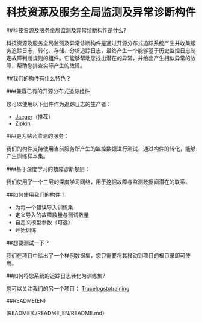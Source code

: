 # 科技资源及服务全局监测及异常诊断构件
##科技资源及服务全局监测及异常诊断构件是什么?

科技资源及服务全局监测及异常诊断构件是通过开源分布式追踪系统产生并收集服务追踪日志，转化、存储、分析追踪日志，最终产生一个能够基于历史监控日志制定故障判断规则的组件。它能够帮助您找出潜在的异常，并给出产生相似异常的故障，帮助您排查实际产生的故障。

##我们的构件有什么特色？

###兼容已有的开源分布式追踪组件

您可以使用以下组件作为追踪日志的生产者：

* [Jaeger](https://github.com/jaegertracing/jaeger)（推荐）
* [Zipkin](https://github.com/openzipkin/zipkin)

###更为贴合监测的服务：

我们的构件支持使用当前服务所产生的监控数据进行测试，通过构件的转化，能够产生训练样本集。

###基于深度学习的故障诊断规则：

我们使用了一个三层的深度学习网络，用于挖掘故障与监测数据间潜在的联系。

##如何使用我们的构件？

* 为每一个错误导入训练集
* 定义导入的故障数量与测试数量
* 自定义模型参数（可选）
* 开始训练

##想要测试一下？

我们在项目中给出了一个样例数据集，您只需要将其移动到项目的根目录即可使用。

##如何将您系统的追踪日志转化为训练集?

您可以关注我们的另一个项目：
[Tracelogstotraining](https://github.com/BIGXT/Tracelogstotraining) 

##README(EN)

[README](./README_EN/README.md）